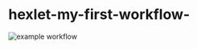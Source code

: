 # hexlet-my-first-workflow-
![example workflow](https://github.com/github/docs/actions/workflows/main.yml/badge.svg)